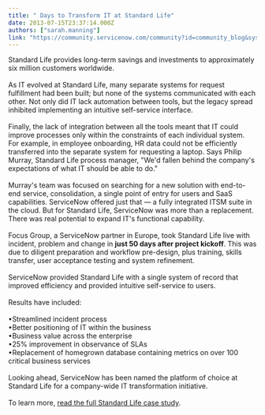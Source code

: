 ```yaml
---
title: " Days to Transform IT at Standard Life"
date: 2013-07-15T23:37:14.000Z
authors: ["sarah.manning"]
link: "https://community.servicenow.com/community?id=community_blog&sys_id=ae3deae5dbd0dbc01dcaf3231f96198d"
---
```

<p>Standard Life provides long-term savings and investments to approximately six million customers worldwide.<br /><br />As IT evolved at Standard Life, many separate systems for request fulfillment had been built; but none of the systems communicated with each other. Not only did IT lack automation between tools, but the legacy spread inhibited implementing an intuitive self-service interface. <br /><br />Finally, the lack of integration between all the tools meant that IT could improve processes only within the constraints of each individual system. For example, in employee onboarding, HR data could not be efficiently transferred into the separate system for requesting a laptop. Says Philip Murray, Standard Life process manager, "We'd fallen behind the company's expectations of what IT should be able to do."<br /><br />Murray's team was focused on searching for a new solution with end-to-end service, consolidation, a single point of entry for users and SaaS capabilities. ServiceNow offered just that — a fully integrated ITSM suite in the cloud. But for Standard Life, ServiceNow was more than a replacement. There was real potential to expand IT's functional capability.<br /><br />Focus Group, a ServiceNow partner in Europe, took Standard Life live with incident, problem and change in <b>just 50 days after project kickoff</b>. This was due to diligent preparation and workflow pre-design, plus training, skills transfer, user acceptance testing and system refinement. <br /><br />ServiceNow provided Standard Life with a single system of record that improved efficiency and provided intuitive self-service to users. <br /><br />Results have included:<br /><br />•Streamlined incident process<br />•Better positioning of IT within the business<br />•Business value across the enterprise<br />•25% improvement in observance of SLAs<br />•Replacement of homegrown database containing metrics on over 100 critical business services<br /><br />Looking ahead, ServiceNow has been named the platform of choice at Standard Life for a company-wide IT transformation initiative.<br /><br />To learn more, <a title="w.servicenow.com/knowledge.do?sysparm_document_key=kb_knowledge,cec900f16f750100dbd4ddef6f3ee441" href="http://www.servicenow.com/knowledge.do?sysparm_document_key=kb_knowledge,cec900f16f750100dbd4ddef6f3ee441">read the full Standard Life case study</a>.</p>